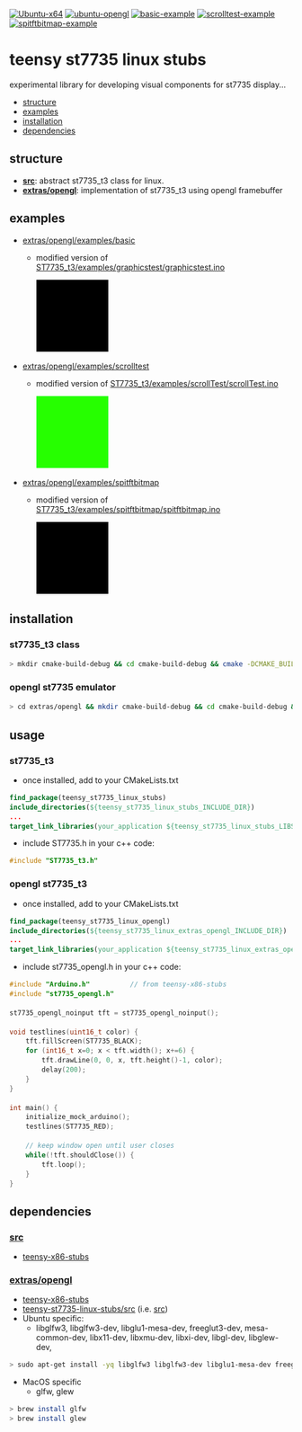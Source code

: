 [![Ubuntu-x64](https://github.com/newdigate/teensy-st7735-linux-stubs/workflows/Ubuntu-x64/badge.svg)](https://github.com/newdigate/teensy-st7735-linux-stubs/actions) [![ubuntu-opengl](https://github.com/newdigate/teensy-st7735-linux-stubs/workflows/ubuntu-opengl/badge.svg)](https://github.com/newdigate/teensy-st7735-linux-stubs/actions?query=workflow%3Aubuntu-opengl) [![basic-example](https://github.com/newdigate/teensy-st7735-linux-stubs/workflows/basic-example/badge.svg)](https://github.com/newdigate/teensy-st7735-linux-stubs/actions?query=workflow%3Abasic-example) [![scrolltest-example](https://github.com/newdigate/teensy-st7735-linux-stubs/workflows/scrolltest-example/badge.svg)](https://github.com/newdigate/teensy-st7735-linux-stubs/actions?query=workflow%3Ascrolltest-example) [![spitftbitmap-example](https://github.com/newdigate/teensy-st7735-linux-stubs/workflows/spitftbitmap-example/badge.svg)](https://github.com/newdigate/teensy-st7735-linux-stubs/actions?query=workflow%3Aspitftbitmap-example)

# teensy st7735 linux stubs
experimental library for developing visual components for st7735 display... 

* [structure](#structure)
* [examples](#examples)
* [installation](#installation)
* [dependencies](#dependencies)

## structure
* **[src](src)**: abstract st7735_t3 class for linux.
* **[extras/opengl](extras/opengl)**: implementation of st7735_t3 using opengl framebuffer

## examples
* [extras/opengl/examples/basic](https://github.com/newdigate/teensy-st7735-linux-stubs/tree/main/extras/opengl/examples/basic) 
  * modified version of [ST7735_t3/examples/graphicstest/graphicstest.ino](https://github.com/PaulStoffregen/ST7735_t3/blob/master/examples/graphicstest/graphicstest.ino)
  
    ![graphicstest emulator](docs/graphicstest.gif)
    
* [extras/opengl/examples/scrolltest](https://github.com/newdigate/teensy-st7735-linux-stubs/tree/main/extras/opengl/examples/scrolltest) 
  * modified version of [ST7735_t3/examples/scrollTest/scrollTest.ino](https://github.com/PaulStoffregen/ST7735_t3/blob/master/examples/scrollTest/scrollTest.ino)
  
    ![scrolltest emulator](docs/scrolltest.gif)

* [extras/opengl/examples/spitftbitmap](https://github.com/newdigate/teensy-st7735-linux-stubs/tree/main/extras/opengl/examples/spitftbitmap) 
  * modified version of [ST7735_t3/examples/spitftbitmap/spitftbitmap.ino](https://github.com/PaulStoffregen/ST7735_t3/blob/master/examples/spitftbitmap/spitftbitmap.ino)
  
    ![spitftbitmap emulator](docs/spitftbitmap.gif)
## installation
### st7735_t3 class
``` sh
> mkdir cmake-build-debug && cd cmake-build-debug && cmake -DCMAKE_BUILD_TYPE=Debug && sudo make install
```

### opengl st7735 emulator
``` sh
> cd extras/opengl && mkdir cmake-build-debug && cd cmake-build-debug && cmake -DCMAKE_BUILD_TYPE=Debug && sudo make install
```

## usage
### st7735_t3
* once installed, add to your CMakeLists.txt
``` cmake
find_package(teensy_st7735_linux_stubs)
include_directories(${teensy_st7735_linux_stubs_INCLUDE_DIR})
...
target_link_libraries(your_application ${teensy_st7735_linux_stubs_LIBS})
```
* include ST7735.h in your c++ code:
``` c++
#include "ST7735_t3.h"
```

### opengl st7735_t3
* once installed, add to your CMakeLists.txt
``` cmake
find_package(teensy_st7735_linux_opengl)
include_directories(${teensy_st7735_linux_extras_opengl_INCLUDE_DIR})
...
target_link_libraries(your_application ${teensy_st7735_linux_extras_opengl_LIBS})
```
* include st7735_opengl.h in your c++ code:
``` c++
#include "Arduino.h"          // from teensy-x86-stubs
#include "st7735_opengl.h"

st7735_opengl_noinput tft = st7735_opengl_noinput();

void testlines(uint16_t color) {
    tft.fillScreen(ST7735_BLACK);
    for (int16_t x=0; x < tft.width(); x+=6) {
        tft.drawLine(0, 0, x, tft.height()-1, color);
        delay(200);
    }
}

int main() {
    initialize_mock_arduino();
    testlines(ST7735_RED);
    
    // keep window open until user closes 
    while(!tft.shouldClose()) {
        tft.loop();
    }
}
```

## dependencies
### **[src](src)**
* [teensy-x86-stubs](https://github.com/newdigate/teensy-x86-stubs)
### **[extras/opengl](extras/opengl)** 
* [teensy-x86-stubs](https://github.com/newdigate/teensy-x86-stubs)
* [teensy-st7735-linux-stubs/src](https://github.com/newdigate/teensy-st7735-linux-stubs/src) (i.e. [src](src))
* Ubuntu specific: 
    * libglfw3, libglfw3-dev, libglu1-mesa-dev, freeglut3-dev, mesa-common-dev, libx11-dev, libxmu-dev, libxi-dev, libgl-dev, libglew-dev,
```sh
> sudo apt-get install -yq libglfw3 libglfw3-dev libglu1-mesa-dev freeglut3-dev mesa-common-dev libx11-dev libxmu-dev libxi-dev libgl-dev libglew-dev
```
* MacOS specific
    * glfw, glew
```sh
> brew install glfw
> brew install glew
```
